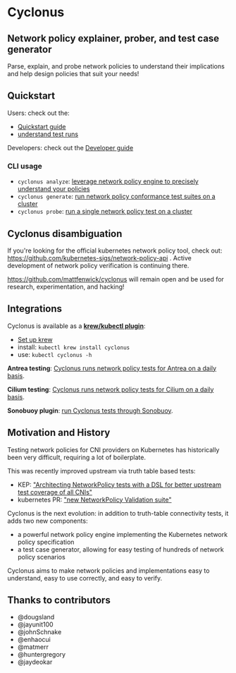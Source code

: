 # Cyclonus

## Network policy explainer, prober, and test case generator

Parse, explain, and probe network policies to understand their implications and help design
policies that suit your needs!

## Quickstart

Users: check out the:

 - [Quickstart guide](./docs/quickstart.md)
 - [understand test runs](./docs/test-runs.md)

Developers: check out the [Developer guide](./docs/developer-guide.md)

### CLI usage

 - `cyclonus analyze`: [leverage network policy engine to precisely understand your policies](./docs/command-analyze.md)
 - `cyclonus generate`: [run network policy conformance test suites on a cluster](./docs/command-generate.md)
 - `cyclonus probe`: [run a single network policy test on a cluster](./docs/command-probe.md)


## Cyclonus disambiguation

If you're looking for the official kubernetes network policy tool, check out: https://github.com/kubernetes-sigs/network-policy-api .  Active development of network policy verification is continuing there.

https://github.com/mattfenwick/cyclonus will remain open and be used for research, experimentation, and hacking!

## Integrations

Cyclonus is available as a [**krew/kubectl plugin**](https://github.com/mattfenwick/kubectl-cyclonus):

 - [Set up krew](https://krew.sigs.k8s.io/docs/user-guide/quickstart/)
 - install: `kubectl krew install cyclonus`
 - use: `kubectl cyclonus -h`

**Antrea testing**: [Cyclonus runs network policy tests for Antrea on a daily basis](https://github.com/vmware-tanzu/antrea/actions/workflows/netpol_cyclonus.yml).

**Cilium testing**: [Cyclonus runs network policy tests for Cilium on a daily basis](https://github.com/cilium/cilium/pull/14889).

**Sonobuoy plugin**: [run Cyclonus tests through Sonobuoy](./hack/sonobuoy).


## Motivation and History

Testing network policies for CNI providers on Kubernetes has historically been very difficult,
requiring a lot of boilerplate.

This was recently improved upstream via truth table based tests:

 - KEP: ["Architecting NetworkPolicy tests with a DSL for better upstream test coverage of all CNIs"](https://github.com/kubernetes/enhancements/tree/master/keps/sig-network/1611-network-policy-validation)
 - kubernetes PR: ["new NetworkPolicy Validation suite"](https://github.com/kubernetes/kubernetes/pull/91592)

Cyclonus is the next evolution: in addition to truth-table connectivity tests, it adds two new components:
 - a powerful network policy engine implementing the Kubernetes network policy specification
 - a test case generator, allowing for easy testing of hundreds of network policy scenarios

Cyclonus aims to make network policies and implementations easy to understand, easy to use correctly, and easy to verify.

## Thanks to contributors

 - @dougsland
 - @jayunit100
 - @johnSchnake
 - @enhaocui
 - @matmerr
 - @huntergregory
 - @jaydeokar
